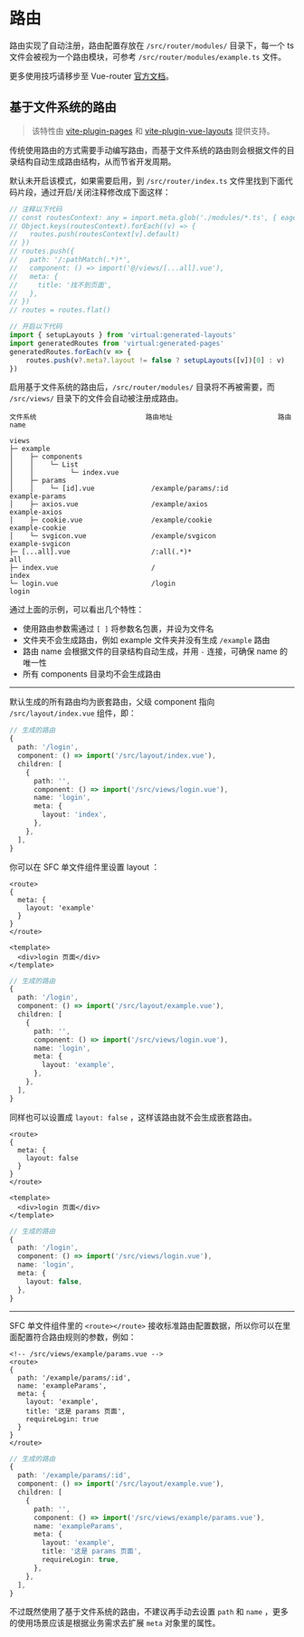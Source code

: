 # 路由

路由实现了自动注册，路由配置存放在 `/src/router/modules/` 目录下，每一个 ts 文件会被视为一个路由模块，可参考 `/src/router/modules/example.ts` 文件。

更多使用技巧请移步至 Vue-router [官方文档](https://next.router.vuejs.org/zh/)。

## 基于文件系统的路由

> 该特性由 [vite-plugin-pages](https://github.com/hannoeru/vite-plugin-pages) 和 [vite-plugin-vue-layouts](https://github.com/JohnCampionJr/vite-plugin-vue-layouts) 提供支持。

传统使用路由的方式需要手动编写路由，而基于文件系统的路由则会根据文件的目录结构自动生成路由结构，从而节省开发周期。

默认未开启该模式，如果需要启用，到 `/src/router/index.ts` 文件里找到下面代码片段，通过开启/关闭注释修改成下面这样：

```ts {2-13,16-20}
// 注释以下代码
// const routesContext: any = import.meta.glob('./modules/*.ts', { eager: true })
// Object.keys(routesContext).forEach((v) => {
//   routes.push(routesContext[v].default)
// })
// routes.push({
//   path: '/:pathMatch(.*)*',
//   component: () => import('@/views/[...all].vue'),
//   meta: {
//     title: '找不到页面',
//   },
// })
// routes = routes.flat()

// 开启以下代码
import { setupLayouts } from 'virtual:generated-layouts'
import generatedRoutes from 'virtual:generated-pages'
generatedRoutes.forEach(v => {
    routes.push(v?.meta?.layout != false ? setupLayouts([v])[0] : v)
})
```

启用基于文件系统的路由后，`/src/router/modules/` 目录将不再被需要，而 `/src/views/` 目录下的文件会自动被注册成路由。

```
文件系统                           路由地址                          路由 name

views
├─ example
│    ├─ components
│    │    └─ List
│    │         └─ index.vue
│    ├─ params
│    │    └─ [id].vue              /example/params/:id              example-params
│    ├─ axios.vue                  /example/axios                   example-axios
│    ├─ cookie.vue                 /example/cookie                  example-cookie
│    └─ svgicon.vue                /example/svgicon                 example-svgicon
├─ [...all].vue                    /:all(.*)*                       all
├─ index.vue                       /                                index
└─ login.vue                       /login                           login
```

通过上面的示例，可以看出几个特性：

- 使用路由参数需通过 `[ ]` 将参数名包裹，并设为文件名
- 文件夹不会生成路由，例如 example 文件夹并没有生成 `/example` 路由
- 路由 name 会根据文件的目录结构自动生成，并用 `-` 连接，可确保 name 的唯一性
- 所有 components 目录均不会生成路由

---

默认生成的所有路由均为嵌套路由，父级 component 指向 `/src/layout/index.vue` 组件，即：

```ts
// 生成的路由
{
  path: '/login',
  component: () => import('/src/layout/index.vue'),
  children: [
    {
      path: '',
      component: () => import('/src/views/login.vue'),
      name: 'login',
      meta: {
        layout: 'index',
      },
    },
  ],
}
```

你可以在 SFC 单文件组件里设置 layout ：

```vue {1-7}
<route>
{
  meta: {
    layout: 'example'
  }
}
</route>

<template>
  <div>login 页面</div>
</template>
```

```ts {4,11}
// 生成的路由
{
  path: '/login',
  component: () => import('/src/layout/example.vue'),
  children: [
    {
      path: '',
      component: () => import('/src/views/login.vue'),
      name: 'login',
      meta: {
        layout: 'example',
      },
    },
  ],
}
```

同样也可以设置成 `layout: false` ，这样该路由就不会生成嵌套路由。

```vue {1-7}
<route>
{
  meta: {
    layout: false
  }
}
</route>

<template>
  <div>login 页面</div>
</template>
```

```ts
// 生成的路由
{
  path: '/login',
  component: () => import('/src/views/login.vue'),
  name: 'login',
  meta: {
    layout: false,
  },
}
```

---

SFC 单文件组件里的 `<route></route>` 接收标准路由配置数据，所以你可以在里面配置符合路由规则的参数，例如：

```vue
<!-- /src/views/example/params.vue -->
<route>
{
  path: '/example/params/:id',
  name: 'exampleParams',
  meta: {
    layout: 'example',
    title: '这是 params 页面',
    requireLogin: true
  }
}
</route>
```

```ts
// 生成的路由
{
  path: '/example/params/:id',
  component: () => import('/src/layout/example.vue'),
  children: [
    {
      path: '',
      component: () => import('/src/views/example/params.vue'),
      name: 'exampleParams',
      meta: {
        layout: 'example',
        title: '这是 params 页面',
        requireLogin: true,
      },
    },
  ],
}
```

不过既然使用了基于文件系统的路由，不建议再手动去设置 `path` 和 `name` ，更多的使用场景应该是根据业务需求去扩展 `meta` 对象里的属性。